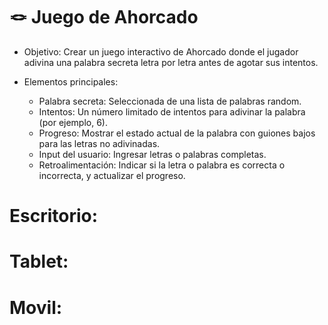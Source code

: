 # 🪢 Juego de Ahorcado

- Objetivo: Crear un juego interactivo de Ahorcado donde el jugador adivina una palabra secreta letra por letra antes de agotar sus intentos.

- Elementos principales:

  - Palabra secreta: Seleccionada de una lista de palabras random.
  - Intentos: Un número limitado de intentos para adivinar la palabra (por ejemplo, 6).
  - Progreso: Mostrar el estado actual de la palabra con guiones bajos para las letras no adivinadas.
  - Input del usuario: Ingresar letras o palabras completas.
  - Retroalimentación: Indicar si la letra o palabra es correcta o incorrecta, y actualizar el progreso.

# Escritorio:

# Tablet:

# Movil:
